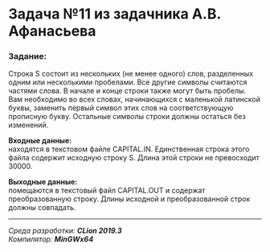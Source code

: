 # Задача №11 из задачника А.В. Афанасьева
### Задание:
Строка S состоит из нескольких (не менее одного) слов, разделенных одним
или несколькими пробелами. Все другие символы считаются частями слова. В
начале и конце строки также могут быть пробелы. Вам необходимо во всех
словах, начинающихся с маленькой латинской буквы, заменить первый символ
этих слов на соответствующую прописную букву. Остальные символы строки
должны остаться без изменений.

**Входные данные:**  
находятся в текстовом файле CAPITAL.IN. Единственная
строка этого файла содержит исходную строку S. Длина этой строки не
превосходит 30000.

**Выходные данные:**  
помещаются в текстовый файл CAPITAL.OUT и содержат
преобразованную строку. Длины исходной и преобразованной строк должны
совпадать.

------
*Среда разработки: **CLion 2019.3***  
*Компилятор: **MinGWx64***